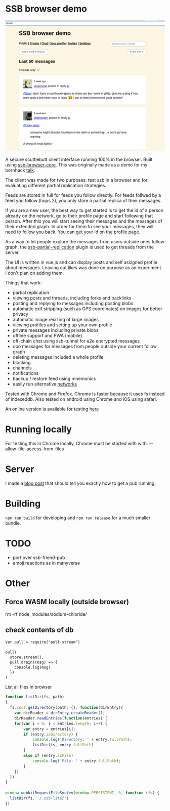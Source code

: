 # SSB browser demo

![Screenshot of ssb browser demo][screenshot]

A secure scuttlebutt client interface running 100% in the browser. Built using
[ssb-browser-core]. This was originally made as a demo for my bornhack
[talk][bornhack-talk].

The client was made for two purposes: test ssb in a browser and for
evaluating different partial replication strategies.

Feeds are stored in full for feeds you follow directly. For feeds
follwed by a feed you follow (hops 2), you only store a partial
replica of their messages.

If you are a new user, the best way to get started is to get the id of
a person already on the network, go to their profile page and start
following that person. After this you will start seeing their messages
and the messages of their extended graph. In order for them to see
your messages, they will need to follow you back. You can get your id
on the profile page.

As a way to let people explore the messages from users outside ones
follow graph, the [ssb-partial-replication] plugin is used to get
threads from the server. 

The UI is written in vue.js and can display posts and self assigned
profile about messages. Leaving out likes was done on purpose as an
experiment. I don't plan on adding them.

Things that work:
 - partial replication
 - viewing posts and threads, including forks and backlinks
 - posting and replying to messages including posting blobs
 - automatic exif stripping (such as GPS coordinates) on images for better privacy
 - automatic image resizing of large images
 - viewing profiles and setting up your own profile
 - private messages including private blobs
 - offline support and PWA (mobile)
 - off-chain chat using ssb-tunnel for e2e encrypted messages
 - ooo messages for messages from people outside your current follow graph
 - deleting messages included a whole profile
 - blocking
 - channels
 - notifications
 - backup / restore feed using mnemonics
 - easily run alternative [networks][pub-setup]

Tested with Chrome and Firefox. Chrome is faster because it uses fs
instead of indexeddb. Also tested on android using Chrome and iOS
using safari.

An online version is available for testing [here][test-server]

# Running locally

For testing this in Chrome locally, Chrome must be started with with: --allow-file-access-from-files

# Server

I made a [blog post][pub-setup] that should tell you exactly how to get a pub running.

# Building

`npm run build` for developing and `npm run release` for a much smaller bundle.

# TODO

- port over ssb-friend-pub
- emoji reactions as in manyverse

# Other

## Force WASM locally (outside browser)

rm -rf node_modules/sodium-chloride/

## check contents of db

```
var pull = require("pull-stream")

pull(
  store.stream(),
  pull.drain((msg) => {
    console.log(msg)
  })
)
```

List all files in browser

``` javascript
function listDir(fs, path)
{
  fs.root.getDirectory(path, {}, function(dirEntry){
    var dirReader = dirEntry.createReader();
    dirReader.readEntries(function(entries) {
    for(var i = 0; i < entries.length; i++) {
        var entry = entries[i];
        if (entry.isDirectory) {
            console.log('Directory: ' + entry.fullPath);
            listDir(fs, entry.fullPath)
        }
        else if (entry.isFile)
            console.log('File: ' + entry.fullPath);
        }
    })
  })
}

window.webkitRequestFileSystem(window.PERSISTENT, 0, function (fs) {
  listDir(fs, '/.ssb-lite/')
})
```

[screenshot]: assets/screenshot.jpg
[ssb-browser-core]: https://github.com/arj03/ssb-browser-core
[bornhack-talk]: https://people.iola.dk/arj/2019/08/11/bornhack-talk/
[ssb-partial-replication]: https://github.com/arj03/ssb-partial-replication
[ssb-peer-invites]: https://github.com/ssbc/ssb-peer-invites
[test-server]: https://between-two-worlds.dk/browser.html
[ssb-contact-msg]: https://github.com/ssbc/ssb-contact-msg
[pub-setup]: https://people.iola.dk/arj/2020/03/04/how-to-setup-a-pub-for-ssb-browser/
